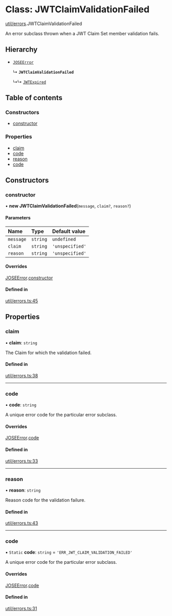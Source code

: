 # Class: JWTClaimValidationFailed

[util/errors](../modules/util_errors.md).JWTClaimValidationFailed

An error subclass thrown when a JWT Claim Set member validation fails.

## Hierarchy

- [`JOSEError`](util_errors.JOSEError.md)

  ↳ **`JWTClaimValidationFailed`**

  ↳↳ [`JWTExpired`](util_errors.JWTExpired.md)

## Table of contents

### Constructors

- [constructor](util_errors.JWTClaimValidationFailed.md#constructor)

### Properties

- [claim](util_errors.JWTClaimValidationFailed.md#claim)
- [code](util_errors.JWTClaimValidationFailed.md#code)
- [reason](util_errors.JWTClaimValidationFailed.md#reason)
- [code](util_errors.JWTClaimValidationFailed.md#code)

## Constructors

### constructor

• **new JWTClaimValidationFailed**(`message`, `claim?`, `reason?`)

#### Parameters

| Name | Type | Default value |
| :------ | :------ | :------ |
| `message` | `string` | `undefined` |
| `claim` | `string` | `'unspecified'` |
| `reason` | `string` | `'unspecified'` |

#### Overrides

[JOSEError](util_errors.JOSEError.md).[constructor](util_errors.JOSEError.md#constructor)

#### Defined in

[util/errors.ts:45](https://github.com/panva/jose/blob/v3.14.1/src/util/errors.ts#L45)

## Properties

### claim

• **claim**: `string`

The Claim for which the validation failed.

#### Defined in

[util/errors.ts:38](https://github.com/panva/jose/blob/v3.14.1/src/util/errors.ts#L38)

___

### code

• **code**: `string`

A unique error code for the particular error subclass.

#### Overrides

[JOSEError](util_errors.JOSEError.md).[code](util_errors.JOSEError.md#code)

#### Defined in

[util/errors.ts:33](https://github.com/panva/jose/blob/v3.14.1/src/util/errors.ts#L33)

___

### reason

• **reason**: `string`

Reason code for the validation failure.

#### Defined in

[util/errors.ts:43](https://github.com/panva/jose/blob/v3.14.1/src/util/errors.ts#L43)

___

### code

▪ `Static` **code**: `string` = `'ERR_JWT_CLAIM_VALIDATION_FAILED'`

A unique error code for the particular error subclass.

#### Overrides

[JOSEError](util_errors.JOSEError.md).[code](util_errors.JOSEError.md#code)

#### Defined in

[util/errors.ts:31](https://github.com/panva/jose/blob/v3.14.1/src/util/errors.ts#L31)
